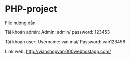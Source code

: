 # PHP-project
File hướng dẫn

Tài khoản admin:
Admin: admin/
password: 123453

Tài khoản user:
Username: van.mai/
Password: van123456

Link web: http://vianshopvan.000webhostapp.com/
